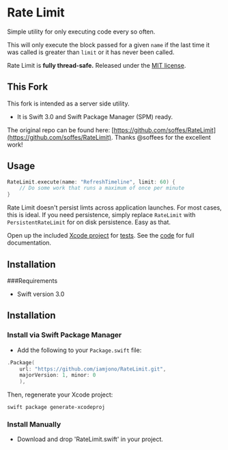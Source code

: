 # Rate Limit

Simple utility for only executing code every so often.

This will only execute the block passed for a given `name` if the last time it was called is greater than `limit` or it has never been called.

Rate Limit is **fully thread-safe.** Released under the [MIT license](LICENSE).

## This Fork

This fork is intended as a server side utility. 

* It is Swift 3.0 and Swift Package Manager (SPM) ready.

The original repo can be found here: [https://github.com/soffes/RateLimit](https://github.com/soffes/RateLimit). Thanks @soffees for the excellent work!

## Usage

``` swift
RateLimit.execute(name: "RefreshTimeline", limit: 60) {
    // Do some work that runs a maximum of once per minute
}
```

Rate Limit doesn't persist limts across application launches. For most cases, this is ideal. If you need persistence, simply replace `RateLimit` with `PersistentRateLimit` for on disk persistence. Easy as that.

Open up the included [Xcode project](RateLimit.xcodeproj) for [tests](Tests). See the [code](RateLimit/RateLimit.swift) for full documentation.


## Installation

###Requirements

- Swift version 3.0


## Installation

### Install via Swift Package Manager

* Add the following to your `Package.swift` file:

``` swift
.Package(
    url: "https://github.com/iamjono/RateLimit.git", 
    majorVersion: 1, minor: 0
    ),
```

Then, regenerate your Xcode project:

```
swift package generate-xcodeproj
```

### Install Manually

- Download and drop 'RateLimit.swift' in your project.



